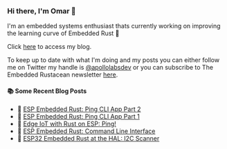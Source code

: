 ### Hi there, I'm Omar 👋

I'm an embedded systems enthusiast thats currently working on improving the learning curve of Embedded Rust 🦀

Click [here](https://apollolabsblog.hashnode.dev/) to access my blog.

To keep up to date with what I'm doing and my posts you can either follow me on Twitter my handle is [@apollolabsdev](https://twitter.com/apollolabsbin) or you can subscribe to The Embedded Rustacean newsletter [here](https://www.theembeddedrustacean.com/subscribe).

<!--
**apollolabsdev/apollolabsdev** is a ✨ _special_ ✨ repository because its `README.md` (this file) appears on your GitHub profile.

Here are some ideas to get you started:

- 🔭 I’m currently working on ...
- 🌱 I’m currently learning ...
- 👯 I’m looking to collaborate on ...
- 🤔 I’m looking for help with ...
- 💬 Ask me about ...
- 📫 How to reach me: ...
- 😄 Pronouns: ...
- ⚡ Fun fact: ...
-->


#### :books: Some Recent Blog Posts
<!-- BLOGPOSTS:START -->
 - 💫 [ESP Embedded Rust: Ping CLI App Part 2](https://apollolabsblog.hashnode.dev/esp-embedded-rust-ping-cli-app-part-2)
 - 🌮 [ESP Embedded Rust: Ping CLI App Part  1](https://apollolabsblog.hashnode.dev/esp-embedded-rust-ping-cli-app-part-1)
 - 💫 [Edge IoT with Rust on ESP: Ping!](https://apollolabsblog.hashnode.dev/edge-iot-with-rust-on-esp-ping)
 - 🚀 [ESP Embedded Rust: Command Line Interface](https://apollolabsblog.hashnode.dev/esp-embedded-rust-command-line-interface)
 - 💫 [ESP32 Embedded Rust at the HAL: I2C Scanner](https://apollolabsblog.hashnode.dev/esp32-embedded-rust-at-the-hal-i2c-scanner)<!-- BLOGPOSTS:END -->
